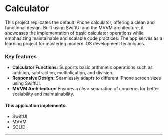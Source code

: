 # Calculator

This project replicates the default iPhone calculator, offering a clean and functional design. Built using SwiftUI and the MVVM architecture, it showcases the implementation of basic calculator operations while emphasizing maintainable and scalable code practices. The app serves as a learning project for mastering modern iOS development techniques.

### Key features
- **Calculator Functions:** Supports basic arithmetic operations such as addition, subtraction, multiplication, and division.
- **Responsive Design:** Seamlessly adapts to different iPhone screen sizes using SwiftUI.
- **MVVM Architecture:** Ensures a clear separation of concerns for better scalability and maintainability.

#### This application implements:
- SwiftUI
- MVVM
- SOLID
---
